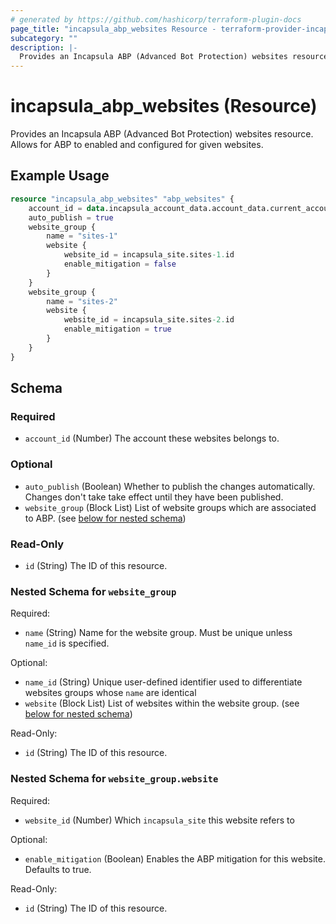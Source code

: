 ```yaml
---
# generated by https://github.com/hashicorp/terraform-plugin-docs
page_title: "incapsula_abp_websites Resource - terraform-provider-incapsula"
subcategory: ""
description: |-
  Provides an Incapsula ABP (Advanced Bot Protection) websites resource. Allows for ABP to enabled and configured for given websites.
---
```


# incapsula_abp_websites (Resource)

Provides an Incapsula ABP (Advanced Bot Protection) websites resource. Allows for ABP to enabled and configured for given websites.

## Example Usage

```terraform
resource "incapsula_abp_websites" "abp_websites" {
    account_id = data.incapsula_account_data.account_data.current_account
    auto_publish = true
    website_group {
        name = "sites-1"
        website {
            website_id = incapsula_site.sites-1.id
            enable_mitigation = false
        }
    }
    website_group {
        name = "sites-2"
        website {
            website_id = incapsula_site.sites-2.id
            enable_mitigation = true
        }
    }
}
```

<!-- schema generated by tfplugindocs -->
## Schema

### Required

- `account_id` (Number) The account these websites belongs to.

### Optional

- `auto_publish` (Boolean) Whether to publish the changes automatically. Changes don't take take effect until they have been published.
- `website_group` (Block List) List of website groups which are associated to ABP. (see [below for nested schema](#nestedblock--website_group))

### Read-Only

- `id` (String) The ID of this resource.

<a id="nestedblock--website_group"></a>
### Nested Schema for `website_group`

Required:

- `name` (String) Name for the website group. Must be unique unless `name_id` is specified.

Optional:

- `name_id` (String) Unique user-defined identifier used to differentiate websites groups whose `name` are identical
- `website` (Block List) List of websites within the website group. (see [below for nested schema](#nestedblock--website_group--website))

Read-Only:

- `id` (String) The ID of this resource.

<a id="nestedblock--website_group--website"></a>
### Nested Schema for `website_group.website`

Required:

- `website_id` (Number) Which `incapsula_site` this website refers to

Optional:

- `enable_mitigation` (Boolean) Enables the ABP mitigation for this website. Defaults to true.

Read-Only:

- `id` (String) The ID of this resource.


